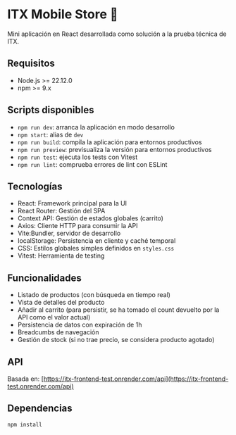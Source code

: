 # ITX Mobile Store 📱

Mini aplicación en React desarrollada como solución a la prueba técnica de ITX.

## Requisitos

- Node.js >= 22.12.0
- npm >= 9.x


## Scripts disponibles

- `npm run dev`: arranca la aplicación en modo desarrollo
- `npm start`: alias de `dev`
- `npm run build`: compila la aplicación para entornos productivos
- `npm run preview`: previsualiza la versión para entornos productivos
- `npm run test`: ejecuta los tests con Vitest
- `npm run lint`: comprueba errores de lint con ESLint

## Tecnologías

- React: Framework principal para la UI
- React Router: Gestión del SPA
- Context API: Gestión de estados globales (carrito)
- Axios: Cliente HTTP para consumir la API
- Vite:Bundler, servidor de desarrollo
- localStorage: Persistencia en cliente y caché temporal
- CSS: Estilos globales simples definidos en `styles.css`
- Vitest: Herramienta de testing

## Funcionalidades

- Listado de productos (con búsqueda en tiempo real)
- Vista de detalles del producto
- Añadir al carrito (para persistir, se ha tomado el count devuelto por la API como el valor actual)
- Persistencia de datos con expiración de 1h
- Breadcumbs de navegación
- Gestión de stock (si no trae precio, se considera producto agotado)

## API

Basada en: [https://itx-frontend-test.onrender.com/api](https://itx-frontend-test.onrender.com/api)

## Dependencias

```bash
npm install
```
